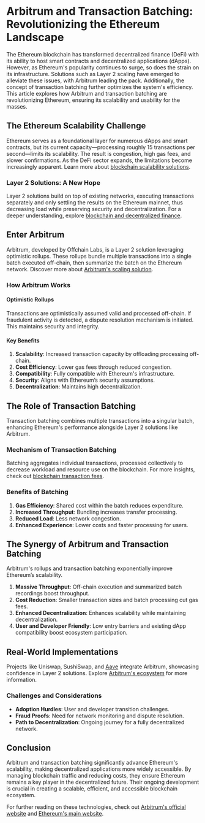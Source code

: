 # Arbitrum and Transaction Batching: Revolutionizing the Ethereum Landscape

The Ethereum blockchain has transformed decentralized finance (DeFi) with its ability to host smart contracts and decentralized applications (dApps). However, as Ethereum's popularity continues to surge, so does the strain on its infrastructure. Solutions such as Layer 2 scaling have emerged to alleviate these issues, with Arbitrum leading the pack. Additionally, the concept of transaction batching further optimizes the system's efficiency. This article explores how Arbitrum and transaction batching are revolutionizing Ethereum, ensuring its scalability and usability for the masses.

## The Ethereum Scalability Challenge

Ethereum serves as a foundational layer for numerous dApps and smart contracts, but its current capacity—processing roughly 15 transactions per second—limits its scalability. The result is congestion, high gas fees, and slower confirmations. As the DeFi sector expands, the limitations become increasingly apparent. Learn more about [blockchain scalability solutions](https://www.license-token.com/wiki/blockchain-scalability-solutions).

### Layer 2 Solutions: A New Hope

Layer 2 solutions build on top of existing networks, executing transactions separately and only settling the results on the Ethereum mainnet, thus decreasing load while preserving security and decentralization. For a deeper understanding, explore [blockchain and decentralized finance](https://www.license-token.com/wiki/blockchain-and-decentralized-finance).

## Enter Arbitrum

Arbitrum, developed by Offchain Labs, is a Layer 2 solution leveraging optimistic rollups. These rollups bundle multiple transactions into a single batch executed off-chain, then summarize the batch on the Ethereum network. Discover more about [Arbitrum's scaling solution](https://www.license-token.com/wiki/arbitrum-scaling-solution).

### How Arbitrum Works

#### Optimistic Rollups

Transactions are optimistically assumed valid and processed off-chain. If fraudulent activity is detected, a dispute resolution mechanism is initiated. This maintains security and integrity.

#### Key Benefits

1. **Scalability**: Increased transaction capacity by offloading processing off-chain.
2. **Cost Efficiency**: Lower gas fees through reduced congestion.
3. **Compatibility**: Fully compatible with Ethereum's infrastructure.
4. **Security**: Aligns with Ethereum’s security assumptions.
5. **Decentralization**: Maintains high decentralization.

## The Role of Transaction Batching

Transaction batching combines multiple transactions into a singular batch, enhancing Ethereum's performance alongside Layer 2 solutions like Arbitrum.

### Mechanism of Transaction Batching

Batching aggregates individual transactions, processed collectively to decrease workload and resource use on the blockchain. For more insights, check out [blockchain transaction fees](https://www.license-token.com/wiki/blockchain-transaction-fees).

### Benefits of Batching

1. **Gas Efficiency**: Shared cost within the batch reduces expenditure.
2. **Increased Throughput**: Bundling increases transfer processing.
3. **Reduced Load**: Less network congestion.
4. **Enhanced Experience**: Lower costs and faster processing for users.

## The Synergy of Arbitrum and Transaction Batching

Arbitrum's rollups and transaction batching exponentially improve Ethereum’s scalability.

1. **Massive Throughput**: Off-chain execution and summarized batch recordings boost throughput.
2. **Cost Reduction**: Smaller transaction sizes and batch processing cut gas fees.
3. **Enhanced Decentralization**: Enhances scalability while maintaining decentralization.
4. **User and Developer Friendly**: Low entry barriers and existing dApp compatibility boost ecosystem participation.

## Real-World Implementations

Projects like Uniswap, SushiSwap, and [Aave](https://aave.com/) integrate Arbitrum, showcasing confidence in Layer 2 solutions. Explore [Arbitrum's ecosystem](https://www.license-token.com/wiki/arbitrum-ecosystem) for more information.

### Challenges and Considerations

- **Adoption Hurdles**: User and developer transition challenges.
- **Fraud Proofs**: Need for network monitoring and dispute resolution.
- **Path to Decentralization**: Ongoing journey for a fully decentralized network.

## Conclusion

Arbitrum and transaction batching significantly advance Ethereum's scalability, making decentralized applications more widely accessible. By managing blockchain traffic and reducing costs, they ensure Ethereum remains a key player in the decentralized future. Their ongoing development is crucial in creating a scalable, efficient, and accessible blockchain ecosystem.

For further reading on these technologies, check out [Arbitrum's official website](https://offchainlabs.com/arbitrum) and [Ethereum's main website](https://ethereum.org/).